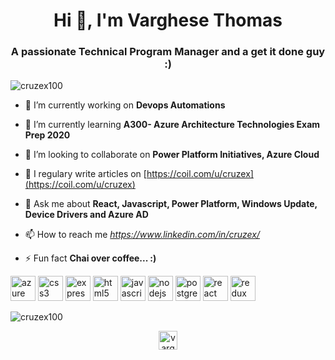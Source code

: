 <h1 align="center">Hi 👋, I'm Varghese Thomas</h1>
<h3 align="center">A passionate Technical Program Manager and a get it done guy :)</h3>

<p align="left"> <img src="https://komarev.com/ghpvc/?username=cruzex100" alt="cruzex100" /> </p>

- 🔭 I’m currently working on **Devops Automations**

- 🌱 I’m currently learning **A300- Azure Architecture Technologies Exam Prep 2020**

- 👯 I’m looking to collaborate on **Power Platform Initiatives, Azure Cloud**

- 📝 I regulary write articles on [https://coil.com/u/cruzex](https://coil.com/u/cruzex)

- 💬 Ask me about **React, Javascript, Power Platform, Windows Update, Device Drivers and Azure AD**

- 📫 How to reach me *https://www.linkedin.com/in/cruzex/* 

- ⚡ Fun fact **Chai over coffee... :)**

<p align="left"><img src="https://www.vectorlogo.zone/logos/microsoft_azure/microsoft_azure-icon.svg" alt="azure" width="40" height="40"/> <img src="https://devicons.github.io/devicon/devicon.git/icons/css3/css3-original-wordmark.svg" alt="css3" width="40" height="40"/> <img src="https://devicons.github.io/devicon/devicon.git/icons/express/express-original-wordmark.svg" alt="express" width="40" height="40"/> <img src="https://devicons.github.io/devicon/devicon.git/icons/html5/html5-original-wordmark.svg" alt="html5" width="40" height="40"/> <img src="https://devicons.github.io/devicon/devicon.git/icons/javascript/javascript-original.svg" alt="javascript" width="40" height="40"/> <img src="https://devicons.github.io/devicon/devicon.git/icons/nodejs/nodejs-original-wordmark.svg" alt="nodejs" width="40" height="40"/> <img src="https://devicons.github.io/devicon/devicon.git/icons/postgresql/postgresql-original-wordmark.svg" alt="postgresql" width="40" height="40"/> <img src="https://devicons.github.io/devicon/devicon.git/icons/react/react-original-wordmark.svg" alt="react" width="40" height="40"/> <img src="https://devicons.github.io/devicon/devicon.git/icons/redux/redux-original.svg" alt="redux" width="40" height="40"/></p><img align="center" src="https://github-readme-stats.vercel.app/api/top-langs/?username=cruzex100&layout=compact&hide=html" alt="cruzex100" />

<p align="center">
<a href="https://dribbble.com/varghese thomas" target="blank"><img align="center" src="https://cdn.jsdelivr.net/npm/simple-icons@3.0.1/icons/dribbble.svg" alt="varghese thomas" height="30" width="30" /></a>
</p>
